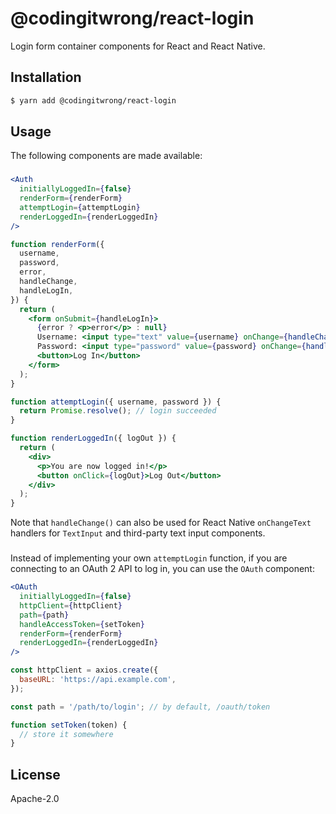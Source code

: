 # @codingitwrong/react-login

Login form container components for React and React Native.

## Installation

```sh
$ yarn add @codingitwrong/react-login
```

## Usage

The following components are made available:

### <Auth />

```jsx
<Auth
  initiallyLoggedIn={false}
  renderForm={renderForm}
  attemptLogin={attemptLogin}
  renderLoggedIn={renderLoggedIn}
/>

function renderForm({
  username,
  password,
  error,
  handleChange,
  handleLogIn,
}) {
  return (
    <form onSubmit={handleLogIn}>
      {error ? <p>error</p> : null}
      Username: <input type="text" value={username} onChange={handleChange('username')} />
      Password: <input type="password" value={password} onChange={handleChange('password')} />
      <button>Log In</button>
    </form>
  );
}

function attemptLogin({ username, password }) {
  return Promise.resolve(); // login succeeded
}

function renderLoggedIn({ logOut }) {
  return (
    <div>
      <p>You are now logged in!</p>
      <button onClick={logOut}>Log Out</button>
    </div>
  );
}
```

Note that `handleChange()` can also be used for React Native `onChangeText` handlers for `TextInput` and third-party text input components.

### <OAuth />

Instead of implementing your own `attemptLogin` function, if you are connecting to an OAuth 2 API to log in, you can use the `OAuth` component:

```jsx
<OAuth
  initiallyLoggedIn={false}
  httpClient={httpClient}
  path={path}
  handleAccessToken={setToken}
  renderForm={renderForm}
  renderLoggedIn={renderLoggedIn}
/>

const httpClient = axios.create({
  baseURL: 'https://api.example.com',
});

const path = '/path/to/login'; // by default, /oauth/token

function setToken(token) {
  // store it somewhere
}
```

## License

Apache-2.0
